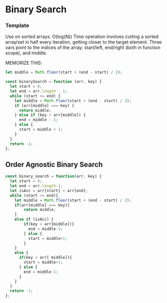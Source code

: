 # Binary Search

### Template
Use on sorted arrays. O(log(N)) Time operation involves cutting a sorted array/set in half every iteration, getting closer to the target element. Three vars point to the indices of the array: start/left, end/right (both in function scope), and middle.

MEMORIZE THIS:
```js
let middle = Math.floor(start + (end - start) / 2);
```

```javascript
const binarySearch = function (arr, key) {
  let start = 0;
  let end = arr.length - 1;
  while (start <= end) {
    let middle = Math.floor(start + (end - start) / 2);
    if (arr[middle] === key) {
      return middle;
    } else if (key < arr[middle]) {
      end = middle - 1;
    } else {
      start = middle + 1;
    }
  }
  return -1;
};
```

## Order Agnostic Binary Search
```js
const binary_search = function(arr, key) {
  let start = 0;
  let end = arr.length-1;
  let isAcc = arr[start] < arr[end];
  while (start <= end){
    let middle = Math.floor(start + (end - start) / 2);
    if(arr[middle] === key){
        return middle;
    }
    else if (isAcc) {
        if(key < arr[middle]){
          end = middle-1;
        } else {
          start = middle+1;
        }
    }
    else {
      if(key < arr[ middle]){
        start = middle+1;
      } else {
        end = middle-1;
      }
    }
  }
  return -1;
};
```
